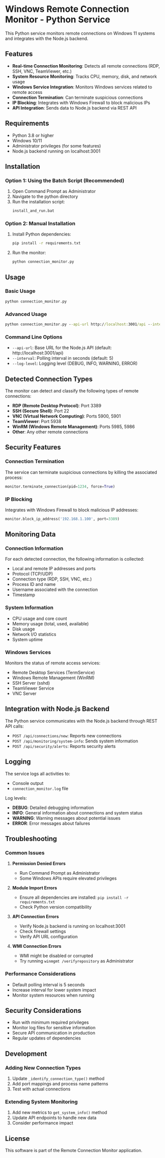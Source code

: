 # Windows Remote Connection Monitor - Python Service

This Python service monitors remote connections on Windows 11 systems and integrates with the Node.js backend.

## Features

- **Real-time Connection Monitoring**: Detects all remote connections (RDP, SSH, VNC, TeamViewer, etc.)
- **System Resource Monitoring**: Tracks CPU, memory, disk, and network usage
- **Windows Service Integration**: Monitors Windows services related to remote access
- **Connection Termination**: Can terminate suspicious connections
- **IP Blocking**: Integrates with Windows Firewall to block malicious IPs
- **API Integration**: Sends data to Node.js backend via REST API

## Requirements

- Python 3.8 or higher
- Windows 10/11
- Administrator privileges (for some features)
- Node.js backend running on localhost:3001

## Installation

### Option 1: Using the Batch Script (Recommended)

1. Open Command Prompt as Administrator
2. Navigate to the python directory
3. Run the installation script:
   ```cmd
   install_and_run.bat
   ```

### Option 2: Manual Installation

1. Install Python dependencies:
   ```cmd
   pip install -r requirements.txt
   ```

2. Run the monitor:
   ```cmd
   python connection_monitor.py
   ```

## Usage

### Basic Usage

```cmd
python connection_monitor.py
```

### Advanced Usage

```cmd
python connection_monitor.py --api-url http://localhost:3001/api --interval 5 --log-level INFO
```

### Command Line Options

- `--api-url`: Base URL for the Node.js API (default: http://localhost:3001/api)
- `--interval`: Polling interval in seconds (default: 5)
- `--log-level`: Logging level (DEBUG, INFO, WARNING, ERROR)

## Detected Connection Types

The monitor can detect and classify the following types of remote connections:

- **RDP (Remote Desktop Protocol)**: Port 3389
- **SSH (Secure Shell)**: Port 22
- **VNC (Virtual Network Computing)**: Ports 5900, 5901
- **TeamViewer**: Port 5938
- **WinRM (Windows Remote Management)**: Ports 5985, 5986
- **Other**: Any other remote connections

## Security Features

### Connection Termination

The service can terminate suspicious connections by killing the associated process:

```python
monitor.terminate_connection(pid=1234, force=True)
```

### IP Blocking

Integrates with Windows Firewall to block malicious IP addresses:

```python
monitor.block_ip_address('192.168.1.100', port=3389)
```

## Monitoring Data

### Connection Information

For each detected connection, the following information is collected:

- Local and remote IP addresses and ports
- Protocol (TCP/UDP)
- Connection type (RDP, SSH, VNC, etc.)
- Process ID and name
- Username associated with the connection
- Timestamp

### System Information

- CPU usage and core count
- Memory usage (total, used, available)
- Disk usage
- Network I/O statistics
- System uptime

### Windows Services

Monitors the status of remote access services:

- Remote Desktop Services (TermService)
- Windows Remote Management (WinRM)
- SSH Server (sshd)
- TeamViewer Service
- VNC Server

## Integration with Node.js Backend

The Python service communicates with the Node.js backend through REST API calls:

- `POST /api/connections/new`: Reports new connections
- `POST /api/monitoring/system-info`: Sends system information
- `POST /api/security/alerts`: Reports security alerts

## Logging

The service logs all activities to:

- Console output
- `connection_monitor.log` file

Log levels:
- **DEBUG**: Detailed debugging information
- **INFO**: General information about connections and system status
- **WARNING**: Warning messages about potential issues
- **ERROR**: Error messages about failures

## Troubleshooting

### Common Issues

1. **Permission Denied Errors**
   - Run Command Prompt as Administrator
   - Some Windows APIs require elevated privileges

2. **Module Import Errors**
   - Ensure all dependencies are installed: `pip install -r requirements.txt`
   - Check Python version compatibility

3. **API Connection Errors**
   - Verify Node.js backend is running on localhost:3001
   - Check firewall settings
   - Verify API URL configuration

4. **WMI Connection Errors**
   - WMI might be disabled or corrupted
   - Try running `winmgmt /verifyrepository` as Administrator

### Performance Considerations

- Default polling interval is 5 seconds
- Increase interval for lower system impact
- Monitor system resources when running

## Security Considerations

- Run with minimum required privileges
- Monitor log files for sensitive information
- Secure API communication in production
- Regular updates of dependencies

## Development

### Adding New Connection Types

1. Update `_identify_connection_type()` method
2. Add port mappings and process name patterns
3. Test with actual connections

### Extending System Monitoring

1. Add new metrics to `get_system_info()` method
2. Update API endpoints to handle new data
3. Consider performance impact

## License

This software is part of the Remote Connection Monitor application.